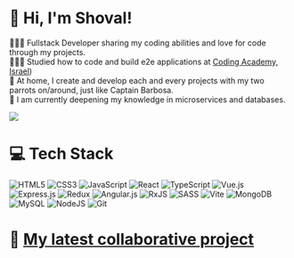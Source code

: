 # 👋 Hi, I'm Shoval!
👩🏻‍💻 Fullstack Developer sharing my coding abilities and love for code through my projects. <br/>
👩🏻‍🎓 Studied how to code and build e2e applications at [Coding Academy, Israel](https://www.coding-academy.org/?src=GoogleAds&cmp=Brand(Feb2023)&adId=697863411823&adGrpId=165488716310&extClicked=&network=g&adPos=&keyword=coding%20academy&gad_source=1&gclid=CjwKCAjwgpCzBhBhEiwAOSQWQe2kDxm5eW5FnJP2mPEdMNCayoB-h2P6VhY2Pv8mn_idGbF1LrgVQRoCKo0QAvD_BwE))<br/>
🦜 At home, I create and develop each and every projects with my two parrots on/around, just like Captain Barbosa. <br/>
🧠 I am currently deepening my knowledge in microservices and databases.<br/>

<!-- GitHub stats from https://github.com/anuraghazra/github-readme-stats -->
![](https://github-readme-stats.vercel.app/api?username=tmanoon&theme=radical&hide_border=false&include_all_commits=true&count_private=true)<br/>

# 💻 Tech Stack
<!-- Badges from https://github.com/Ileriayo/markdown-badges -->
![HTML5](https://img.shields.io/badge/html5-%23E34F26.svg?style=for-the-badge&logo=html5&logoColor=white)
![CSS3](https://img.shields.io/badge/css3-%231572B6.svg?style=for-the-badge&logo=css3&logoColor=white)
![JavaScript](https://img.shields.io/badge/javascript-%23323330.svg?style=for-the-badge&logo=javascript&logoColor=%23F7DF1E)
![React](https://img.shields.io/badge/react-%2320232a.svg?style=for-the-badge&logo=react&logoColor=%2361DAFB)
![TypeScript](https://img.shields.io/badge/typescript-%23007ACC.svg?style=for-the-badge&logo=typescript&logoColor=white)
![Vue.js](https://img.shields.io/badge/vuejs-%2335495e.svg?style=for-the-badge&logo=vuedotjs&logoColor=%234FC08D)
![Express.js](https://img.shields.io/badge/express.js-%23404d59.svg?style=for-the-badge&logo=express&logoColor=%2361DAFB)
![Redux](https://img.shields.io/badge/redux-%23593d88.svg?style=for-the-badge&logo=redux&logoColor=white)
![Angular.js](https://img.shields.io/badge/angular.js-%23E23237.svg?style=for-the-badge&logo=angularjs&logoColor=white)
![RxJS](https://img.shields.io/badge/rxjs-%23B7178C.svg?style=for-the-badge&logo=reactivex&logoColor=white)
![SASS](https://img.shields.io/badge/SASS-hotpink.svg?style=for-the-badge&logo=SASS&logoColor=white)
![Vite](https://img.shields.io/badge/vite-%23646CFF.svg?style=for-the-badge&logo=vite&logoColor=white)
![MongoDB](https://img.shields.io/badge/MongoDB-%234ea94b.svg?style=for-the-badge&logo=mongodb&logoColor=white)
![MySQL](https://img.shields.io/badge/mysql-4479A1.svg?style=for-the-badge&logo=mysql&logoColor=white)
![NodeJS](https://img.shields.io/badge/node.js-6DA55F?style=for-the-badge&logo=node.js&logoColor=white)
![Git](https://img.shields.io/badge/git-%23F05033.svg?style=for-the-badge&logo=git&logoColor=white)
 
# 👥 [My latest collaborative project](https://staybnb-dz31.onrender.com/#/?bathrooms=any&beds=any&instant=false&selfCheckIn=false&allowsPets=false&bedrooms=any&placeType=any&min=0&max=2000&label=&adults=0&children=0&infants=0&pets=0&entryDate=&exitDate=)
